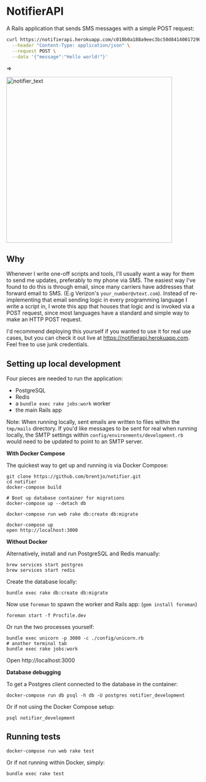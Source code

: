 # NotifierAPI

A Rails application that sends SMS messages with a simple POST request:
```bash
curl https://notifierapi.herokuapp.com/c010b0a188a9eec3bc50d84140017290 \
  --header "Content-Type: application/json" \
  --request POST \
  --data '{"message":"Hello world!"}'
```

=>

<img width="432" alt="notifier_text" src="https://user-images.githubusercontent.com/6415223/95006941-abd94480-05be-11eb-9f1b-e190b2c597d2.png">

## Why

Whenever I write one-off scripts and tools, I'll usually want a way for them to send me updates, preferably to my phone via SMS. The easiest way I've found to do this is through email, since many carriers have addresses that forward email to SMS. (E.g Verizon's `your_number@vtext.com`). Instead of re-implementing that email sending logic in every programming language I write a script in, I wrote this app that houses that logic and is invoked via a POST request, since most languages have a standard and simple way to make an HTTP POST request.

I'd recommend deploying this yourself if you wanted to use it for real use cases, but you can check it out live at https://notifierapi.herokuapp.com. Feel free to use junk credentials.

## Setting up local development

Four pieces are needed to run the application:
- PostgreSQL
- Redis
- a `bundle exec rake jobs:work` worker
- the main Rails app

Note: When running locally, sent emails are written to files within the `tmp/mails` directory. If you'd like messages to be sent for real when running locally, the SMTP settings within `config/environments/development.rb` would need to be updated to point to an SMTP server.

**With Docker Compose**

The quickest way to get up and running is via Docker Compose:
```
git clone https://github.com/brentjo/notifier.git
cd notifier
docker-compose build

# Boot up database container for migrations
docker-compose up --detach db

docker-compose run web rake db:create db:migrate

docker-compose up
open http://localhost:3000
```

**Without Docker**

Alternatively, install and run PostgreSQL and Redis manually:
```
brew services start postgres
brew services start redis
```

Create the database locally:
```
bundle exec rake db:create db:migrate
```

Now use `foreman` to spawn the worker and Rails app: (`gem install foreman`)
```
foreman start -f Procfile.dev
```

Or run the two processes yourself:
```
bundle exec unicorn -p 3000 -c ./config/unicorn.rb
# another terminal tab
bundle exec rake jobs:work
```

Open http://localhost:3000

**Database debugging**

To get a Postgres client connected to the database in the container:
```
docker-compose run db psql -h db -U postgres notifier_development
```

Or if not using the Docker Compose setup:
```
psql notifier_development
```

## Running tests

```
docker-compose run web rake test
```

Or if not running within Docker, simply:
```
bundle exec rake test
```

<img src="https://notifierapi.herokuapp.com/" height=0 width=0></img>
